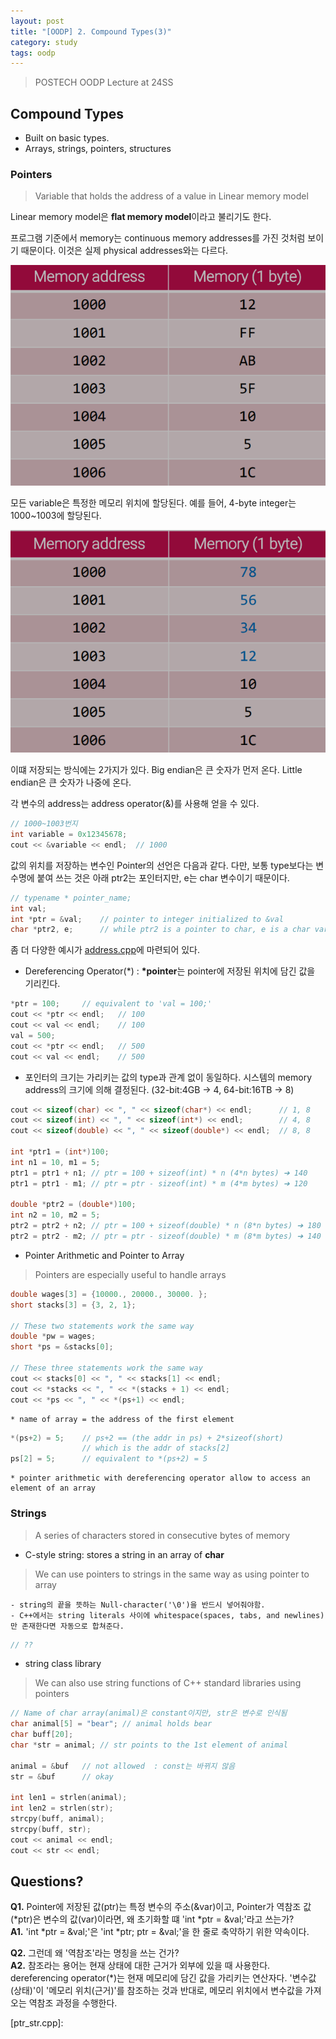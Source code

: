 ```yaml
---
layout: post
title: "[OODP] 2. Compound Types(3)"
category: study
tags: oodp
---
```


> POSTECH OODP Lecture at 24SS

## Compound Types
- Built on basic types.
- Arrays, strings, pointers, structures

### Pointers
> Variable that holds the address of a value in Linear memory model

Linear memory model은 **flat memory model**이라고 불리기도 한다.

프로그램 기준에서 memory는 continuous memory addresses를 가진 것처럼 보이기 때문이다. 이것은 실제 physical addresses와는 다르다.
<!--more-->

![memory-appearance](/assets/img/2024-03-06/memory-appearance.png)

모든 variable은 특정한 메모리 위치에 할당된다. 예를 들어, 4-byte integer는 1000~1003에 할당된다.

![memory-variable](/assets/img/2024-03-06/memory-variable.png)

이떄 저장되는 방식에는 2가지가 있다. 
Big endian은 큰 숫자가 먼저 온다. Little endian은 큰 숫자가 나중에 온다.

각 변수의 address는 address operator(&)를 사용해 얻을 수 있다.

```c++
// 1000~1003번지
int variable = 0x12345678;
cout << &variable << endl;  // 1000
```

값의 위치를 저장하는 변수인 Pointer의 선언은 다음과 같다.
다만, 보통 type보다는 변수명에 붙여 쓰는 것은 아래 ptr2는 포인터지만, e는 char 변수이기 때문이다.

```c++
// typename * pointer_name;
int val;
int *ptr = &val;    // pointer to integer initialized to &val
char *ptr2, e;      // while ptr2 is a pointer to char, e is a char variable;
```

좀 더 다양한 예시가 [address.cpp]에 마련되어 있다.

- Dereferencing Operator(*) :
**\*pointer**는 pointer에 저장된 위치에 담긴 값을 기리킨다.

```c++
*ptr = 100;     // equivalent to 'val = 100;'
cout << *ptr << endl;   // 100
cout << val << endl;    // 100
val = 500;
cout << *ptr << endl;   // 500
cout << val << endl;    // 500
```

- 포인터의 크기는 가리키는 값의 type과 관계 없이 동일하다. 시스템의 memory address의 크기에 의해 결정된다. (32-bit:4GB -> 4, 64-bit:16TB -> 8)
```c++
cout << sizeof(char) << ", " << sizeof(char*) << endl;      // 1, 8
cout << sizeof(int) << ", " << sizeof(int*) << endl;        // 4, 8
cout << sizeof(double) << ", " << sizeof(double*) << endl;  // 8, 8

int *ptr1 = (int*)100;
int n1 = 10, m1 = 5;
ptr1 = ptr1 + n1; // ptr = 100 + sizeof(int) * n (4*n bytes) ➔ 140
ptr1 = ptr1 - m1; // ptr = ptr - sizeof(int) * m (4*m bytes) ➔ 120

double *ptr2 = (double*)100;
int n2 = 10, m2 = 5;
ptr2 = ptr2 + n2; // ptr = 100 + sizeof(double) * n (8*n bytes) ➔ 180
ptr2 = ptr2 - m2; // ptr = ptr - sizeof(double) * m (8*m bytes) ➔ 140
```

- Pointer Arithmetic and Pointer to Array
> Pointers are especially useful to handle arrays

```c++
double wages[3] = {10000., 20000., 30000. };
short stacks[3] = {3, 2, 1};

// These two statements work the same way
double *pw = wages;     
short *ps = &stacks[0];

// These three statements work the same way
cout << stacks[0] << ", " << stacks[1] << endl;
cout << *stacks << ", " << *(stacks + 1) << endl;
cout << *ps << ", " << *(ps+1) << endl;        
```
    * name of array = the address of the first element
```c++
*(ps+2) = 5;    // ps+2 == (the addr in ps) + 2*sizeof(short)
                // which is the addr of stacks[2]
ps[2] = 5;      // equivalent to *(ps+2) = 5
```
    * pointer arithmetic with dereferencing operator allow to access an element of an array

### Strings
> A series of characters stored in consecutive bytes of memory

- C-style string: stores a string in an array of **char**
> We can use pointers to strings in the same way as using pointer to array

    - string의 끝을 뜻하는 Null-character('\0')을 반드시 넣어줘야함.
    - C++에서는 string literals 사이에 whitespace(spaces, tabs, and newlines)만 존재한다면 자동으로 합쳐준다.
```c++
// ??
```

- string class library
> We can also use string functions of C++ standard libraries using pointers

```c++
// Name of char array(animal)은 constant이지만, str은 변수로 인식됨
char animal[5] = "bear"; // animal holds bear
char buff[20];
char *str = animal; // str points to the 1st element of animal

animal = &buf   // not allowed  : const는 바뀌지 않음
str = &buf      // okay

int len1 = strlen(animal);
int len2 = strlen(str);
strcpy(buff, animal);
strcpy(buff, str);
cout << animal << endl;
cout << str << endl;
```



## Questions?
**Q1.** Pointer에 저장된 값(ptr)는 특정 변수의 주소(&var)이고, Pointer가 역참조 값(*ptr)은 변수의 값(var)이라면, 왜 초기화할 떄 'int *ptr = &val;'라고 쓰는가?  <br>
**A1.** 'int *ptr = &val;'은 'int *ptr; ptr = &val;'을 한 줄로 축약하기 위한 약속이다.

**Q2.** 그런데 왜 '역참조'라는 명칭을 쓰는 건가? <br>
**A2.** 참조라는 용어는 현재 상태에 대한 근거가 외부에 있을 때 사용한다. dereferencing operator(*)는 현재 메모리에 담긴 값을 가리키는 연산자다. '변수값(상태)'이 '메모리 위치(근거)'를 참조하는 것과 반대로, 메모리 위치에서 변수값을 가져오는 역참조 과정을 수행한다.



<!-- Links -->
[address.cpp]: https://github.com/baejaeho18/code/blob/main/0-Education/cpp/DataTypes/CompoundTypes/address.cpp
[ptr_str.cpp]: 